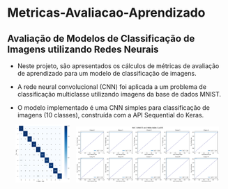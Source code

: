 # Metricas-Avaliacao-Aprendizado

## Avaliação de Modelos de Classificação de Imagens utilizando Redes Neurais

- Neste projeto, são apresentados os cálculos de métricas de avaliação de aprendizado para um modelo de classificação de imagens. 

- A rede neural convolucional (CNN) foi aplicada a um problema de classificação multiclasse utilizando imagens da base de dados MNIST. 

- O modelo implementado é uma CNN simples para classificação de imagens (10 classes), construída com a API Sequential do Keras.

<div align="center">
	<img src="https://github.com/monicaneli/Metricas-Avaliacao-Aprendizado/blob/2ddcb8a5a3a4a882ed2c66978cec4392dea25cf6/matrix_confusao.png" alt="Matrix de Confusão" width="25%" style="display:inline-block; margin-right:10px;"/>
	<img src="https://github.com/monicaneli/Metricas-Avaliacao-Aprendizado/blob/2ddcb8a5a3a4a882ed2c66978cec4392dea25cf6/ROC%20Curve.png" alt="Roc curve e AUC" width="65%" style="display:inline-block;"/>
</div>
